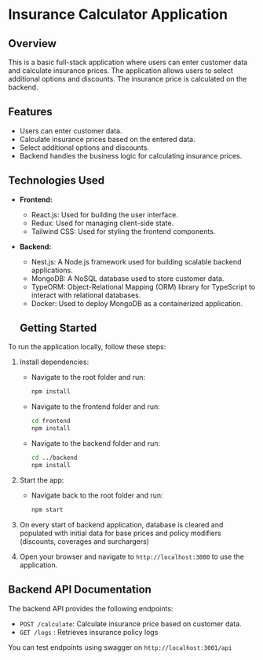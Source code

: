 # Insurance Calculator Application

## Overview

This is a basic full-stack application where users can enter customer data and calculate insurance prices. The application allows users to select additional options and discounts. The insurance price is calculated on the backend.

## Features

- Users can enter customer data.
- Calculate insurance prices based on the entered data.
- Select additional options and discounts.
- Backend handles the business logic for calculating insurance prices.

## Technologies Used

- **Frontend:**

  - React.js: Used for building the user interface.
  - Redux: Used for managing client-side state.
  - Tailwind CSS: Used for styling the frontend components.

- **Backend:**

  - Nest.js: A Node.js framework used for building scalable backend applications.
  - MongoDB: A NoSQL database used to store customer data.
  - TypeORM: Object-Relational Mapping (ORM) library for TypeScript to interact with relational databases.
  - Docker: Used to deploy MongoDB as a containerized application.

  ## Getting Started

To run the application locally, follow these steps:

1. Install dependencies:

   - Navigate to the root folder and run:

     ```bash
     npm install
     ```

   - Navigate to the frontend folder and run:

     ```bash
     cd frontend
     npm install
     ```

   - Navigate to the backend folder and run:

     ```bash
     cd ../backend
     npm install
     ```

2. Start the app:

   - Navigate back to the root folder and run:

     ```bash
     npm start

     ```

3. On every start of backend application, database is cleared and populated with initial data for base prices and policy modifiers (discounts, coverages and surchargers)

4. Open your browser and navigate to `http://localhost:3000` to use the application.

## Backend API Documentation

The backend API provides the following endpoints:

- `POST /calculate`: Calculate insurance price based on customer data.
- `GET /logs` : Retrieves insurance policy logs

You can test endpoints using swagger on `http://localhost:3001/api`
